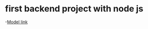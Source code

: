 # first backend project with node js

-[Model link](https://app.eraser.io/workspace/YtPqZ1VogxGy1jzIDkzj)